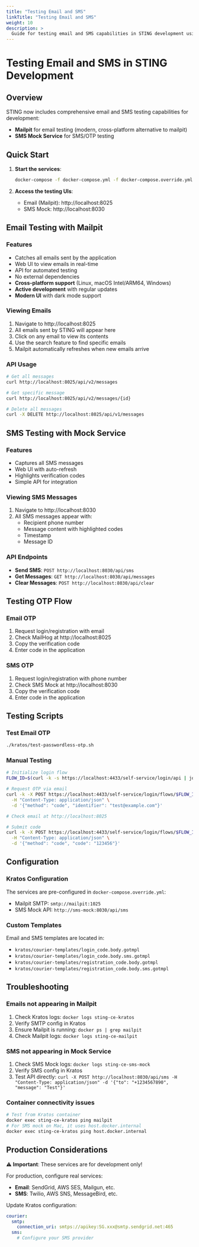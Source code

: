 ```yaml
---
title: "Testing Email and SMS"
linkTitle: "Testing Email and SMS"
weight: 10
description: >
  Guide for testing email and SMS capabilities in STING development using Mailpit and SMS Mock Service.
---
```


# Testing Email and SMS in STING Development

## Overview

STING now includes comprehensive email and SMS testing capabilities for development:
- **Mailpit** for email testing (modern, cross-platform alternative to mailpit)
- **SMS Mock Service** for SMS/OTP testing

## Quick Start

1. **Start the services**:
   ```bash
   docker-compose -f docker-compose.yml -f docker-compose.override.yml up -d
   ```

2. **Access the testing UIs**:
   - Email (Mailpit): http://localhost:8025
   - SMS Mock: http://localhost:8030

## Email Testing with Mailpit

### Features
- Catches all emails sent by the application
- Web UI to view emails in real-time
- API for automated testing
- No external dependencies
- **Cross-platform support** (Linux, macOS Intel/ARM64, Windows)
- **Active development** with regular updates
- **Modern UI** with dark mode support

### Viewing Emails
1. Navigate to http://localhost:8025
2. All emails sent by STING will appear here
3. Click on any email to view its contents
4. Use the search feature to find specific emails
5. Mailpit automatically refreshes when new emails arrive

### API Usage
```bash
# Get all messages
curl http://localhost:8025/api/v2/messages

# Get specific message
curl http://localhost:8025/api/v2/messages/{id}

# Delete all messages
curl -X DELETE http://localhost:8025/api/v1/messages
```

## SMS Testing with Mock Service

### Features
- Captures all SMS messages
- Web UI with auto-refresh
- Highlights verification codes
- Simple API for integration

### Viewing SMS Messages
1. Navigate to http://localhost:8030
2. All SMS messages appear with:
   - Recipient phone number
   - Message content with highlighted codes
   - Timestamp
   - Message ID

### API Endpoints
- **Send SMS**: `POST http://localhost:8030/api/sms`
- **Get Messages**: `GET http://localhost:8030/api/messages`
- **Clear Messages**: `POST http://localhost:8030/api/clear`

## Testing OTP Flow

### Email OTP
1. Request login/registration with email
2. Check MailHog at http://localhost:8025
3. Copy the verification code
4. Enter code in the application

### SMS OTP
1. Request login/registration with phone number
2. Check SMS Mock at http://localhost:8030
3. Copy the verification code
4. Enter code in the application

## Testing Scripts

### Test Email OTP
```bash
./kratos/test-passwordless-otp.sh
```

### Manual Testing
```bash
# Initialize login flow
FLOW_ID=$(curl -k -s https://localhost:4433/self-service/login/api | jq -r '.id')

# Request OTP via email
curl -k -X POST https://localhost:4433/self-service/login/flows/$FLOW_ID \
  -H "Content-Type: application/json" \
  -d '{"method": "code", "identifier": "test@example.com"}'

# Check email at http://localhost:8025

# Submit code
curl -k -X POST https://localhost:4433/self-service/login/flows/$FLOW_ID \
  -H "Content-Type: application/json" \
  -d '{"method": "code", "code": "123456"}'
```

## Configuration

### Kratos Configuration
The services are pre-configured in `docker-compose.override.yml`:
- Mailpit SMTP: `smtp://mailpit:1025`
- SMS Mock API: `http://sms-mock:8030/api/sms`

### Custom Templates
Email and SMS templates are located in:
- `kratos/courier-templates/login_code.body.gotmpl`
- `kratos/courier-templates/login_code.body.sms.gotmpl`
- `kratos/courier-templates/registration_code.body.gotmpl`
- `kratos/courier-templates/registration_code.body.sms.gotmpl`

## Troubleshooting

### Emails not appearing in Mailpit
1. Check Kratos logs: `docker logs sting-ce-kratos`
2. Verify SMTP config in Kratos
3. Ensure Mailpit is running: `docker ps | grep mailpit`
4. Check Mailpit logs: `docker logs sting-ce-mailpit`

### SMS not appearing in Mock Service
1. Check SMS Mock logs: `docker logs sting-ce-sms-mock`
2. Verify SMS config in Kratos
3. Test API directly: `curl -X POST http://localhost:8030/api/sms -H "Content-Type: application/json" -d '{"to": "+1234567890", "message": "Test"}'`

### Container connectivity issues
```bash
# Test from Kratos container
docker exec sting-ce-kratos ping mailpit
# For SMS mock on Mac, it uses host.docker.internal
docker exec sting-ce-kratos ping host.docker.internal
```

## Production Considerations

⚠️ **Important**: These services are for development only!

For production, configure real services:
- **Email**: SendGrid, AWS SES, Mailgun, etc.
- **SMS**: Twilio, AWS SNS, MessageBird, etc.

Update Kratos configuration:
```yaml
courier:
  smtp:
    connection_uri: smtps://apikey:SG.xxx@smtp.sendgrid.net:465
  sms:
    # Configure your SMS provider
```